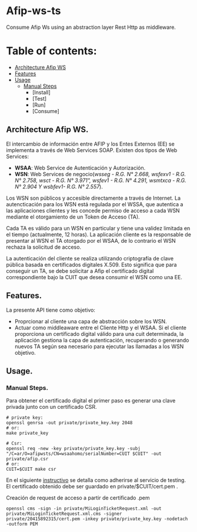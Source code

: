 # Afip-ws-ts
Consume Afip Ws using an abstraction layer Rest Http as middleware.

# Table of contents:
- [Architecture Afip WS](#arquitectura_ws_afip)
- [Features](#features)
- [Usage](#usage)
  - [Manual Steps](#manual_steps)
    - [Install]
    - [Test]
    - [Run]
    - [Consume]


## Architecture Afip WS. <a name="arquitectura_ws_afip"></a>

El intercambio de información entre AFIP y los Entes Externos (EE) se implementa a través de Web Services SOAP.
Existen dos tipos de Web Services:
- **WSAA**: Web Service de Autenticación y Autorización.
- **WSN**: Web Services de negocio(_wsseg - R.G. N° 2.668, wsfexv1 - R.G. N° 2.758, wsct - R.G. N° 3.971",
wsfev1 - R.G. N° 4.291, wsmtxca - R.G. N° 2.904 Y wsbfev1- R.G. N° 2.557_).

Los WSN son públicos y accesible directamente a través de Internet. La autencticación para los WSN está regulada por
el WSSA, que autentica a las aplicaciones clientes y les concede permiso de acceso a cada WSN mediante el otorgamiento
de un Token de Acceso (TA).

Cada TA es válido para un WSN en particular y tiene una validez limitada en el tiempo (actualmente, 12 horas).
La aplicación cliente es la responsable de presentar al WSN el TA otorgado por el WSAA, de lo contrario el WSN
rechaza la solicitud de acceso.

La autenticación del cliente se realiza utilizando criptografía de clave pública basada en certificados digitales X.509.
Esto significa que para conseguir un TA, se debe solicitar a Afip el certificado digital correspondiente bajo la CUIT
que desea consumir el WSN como una EE.

## Features. <a name="features"></a>

La presente API tiene como objetivo:
- Proprcionar al cliente una capa de abstracción sobre los WSN.
- Actuar como middleaware entre el Cliente Http y el WSAA. Si el cliente proporciona un certificado digital válido para
una cuit determinada, la aplicación gestiona la capa de autenticación, recuperando o generando nuevos TA según sea
necesario para ejecutar las llamadas a los WSN objetivo.

## Usage. <a name="usage"></a>

### Manual Steps. <a name="manual_steps"></a>

Para obtener el certificado digital el primer paso es generar una clave privada junto con un certificado CSR.
```shell
# private key:
openssl genrsa -out private/private_key.key 2048 
# or:
make private_key

# Csr:
openssl req -new -key private/private_key.key -subj "/C=ar/O=afipwsts/CN=wsaahomo/serialNumber=CUIT $CUIT" -out private/afip.csr
# or:
CUIT=$CUIT make csr
```

En el siguiente [instructivo](https://www.afip.gob.ar/ws/WSASS/WSASS_como_adherirse.pdf) se detalla
como adherirse al servicio de testing.
El certificado obtenido debe ser guardado en private/$CUIT/cert.pem .

Creación de request de acceso a partir de certificado .pem
```shell
openssl cms -sign -in private/MiLoginTicketRequest.xml -out private/MiLoginTicketRequest.xml.cms -signer private/20415892315/cert.pem -inkey private/private_key.key -nodetach -outform PEM
```
